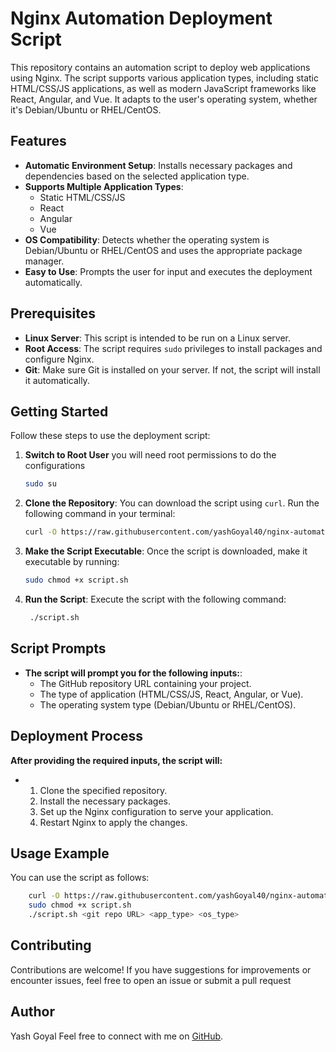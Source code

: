 # Nginx Automation Deployment Script

This repository contains an automation script to deploy web applications using Nginx. The script supports various application types, including static HTML/CSS/JS applications, as well as modern JavaScript frameworks like React, Angular, and Vue. It adapts to the user's operating system, whether it's Debian/Ubuntu or RHEL/CentOS.

## Features

- **Automatic Environment Setup**: Installs necessary packages and dependencies based on the selected application type.
- **Supports Multiple Application Types**:
  - Static HTML/CSS/JS
  - React
  - Angular
  - Vue
- **OS Compatibility**: Detects whether the operating system is Debian/Ubuntu or RHEL/CentOS and uses the appropriate package manager.
- **Easy to Use**: Prompts the user for input and executes the deployment automatically.

## Prerequisites

- **Linux Server**: This script is intended to be run on a Linux server.
- **Root Access**: The script requires `sudo` privileges to install packages and configure Nginx.
- **Git**: Make sure Git is installed on your server. If not, the script will install it automatically.

## Getting Started

Follow these steps to use the deployment script:

1. **Switch to Root User**
    you will need root permissions to do the configurations

   ```bash
   sudo su

2. **Clone the Repository**:
   You can download the script using `curl`. Run the following command in your terminal:

   ```bash
   curl -O https://raw.githubusercontent.com/yashGoyal40/nginx-automation-script/refs/heads/main/script.sh

3. **Make the Script Executable**:
   Once the script is downloaded, make it executable by running:
   ```bash
   sudo chmod +x script.sh

4. **Run the Script**:
   Execute the script with the following command:

   ```bash
    ./script.sh

## Script Prompts
- **The script will prompt you for the following inputs:**:
  - The GitHub repository URL containing your project.
  - The type of application (HTML/CSS/JS, React, Angular, or Vue).
  - The operating system type (Debian/Ubuntu or RHEL/CentOS).

## Deployment Process
**After providing the required inputs, the script will:**
- 1. Clone the specified repository.
  2. Install the necessary packages.
  3. Set up the Nginx configuration to serve your application.
  4. Restart Nginx to apply the changes.
     
## Usage Example
You can use the script as follows:
```bash
    curl -O https://raw.githubusercontent.com/yashGoyal40/nginx-automation-script/refs/heads/main/script.sh
    sudo chmod +x script.sh
    ./script.sh <git repo URL> <app_type> <os_type>
```
## Contributing
Contributions are welcome! If you have suggestions for improvements or encounter issues, feel free to open an issue or submit a pull request

## Author

Yash Goyal
Feel free to connect with me on [GitHub](https://github.com/yashGoyal40).

